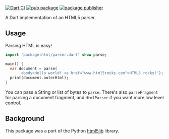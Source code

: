 [![Dart CI](https://github.com/dart-lang/html/actions/workflows/test-package.yml/badge.svg)](https://github.com/dart-lang/html/actions/workflows/test-package.yml)
[![pub package](https://img.shields.io/pub/v/html.svg)](https://pub.dev/packages/html)
[![package publisher](https://img.shields.io/pub/publisher/html.svg)](https://pub.dev/packages/html/publisher)

A Dart implementation of an HTML5 parser.

## Usage

Parsing HTML is easy!

```dart
import 'package:html/parser.dart' show parse;

main() {
  var document = parse(
      '<body>Hello world! <a href="www.html5rocks.com">HTML5 rocks!');
  print(document.outerHtml);
}
```

You can pass a String or list of bytes to `parse`. There's also `parseFragment`
for parsing a document fragment, and `HtmlParser` if you want more low level
control.

## Background

This package was a port of the Python
[html5lib](https://github.com/html5lib/html5lib-python) library.
